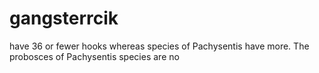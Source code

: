 # gangsterrcik
have 36 or fewer hooks whereas species of Pachysentis have more. The probosces of Pachysentis species are no
